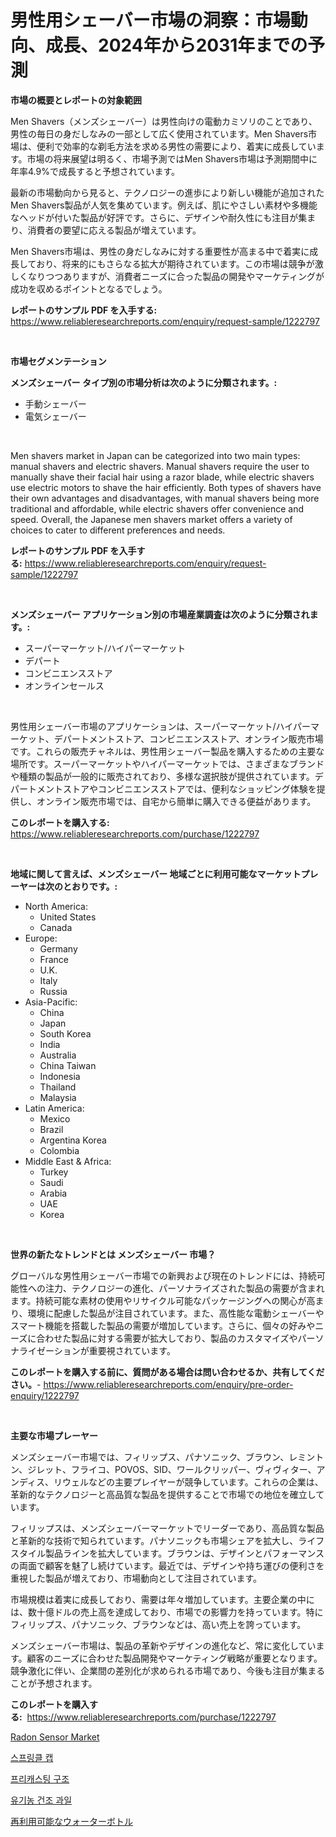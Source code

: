 <p><h1>男性用シェーバー市場の洞察：市場動向、成長、2024年から2031年までの予測</h1></p><p><strong>市場の概要とレポートの対象範囲</strong></p>
<p><p>Men Shavers（メンズシェーバー）は男性向けの電動カミソリのことであり、男性の毎日の身だしなみの一部として広く使用されています。Men Shavers市場は、便利で効率的な剃毛方法を求める男性の需要により、着実に成長しています。市場の将来展望は明るく、市場予測ではMen Shavers市場は予測期間中に年率4.9%で成長すると予想されています。</p><p>最新の市場動向から見ると、テクノロジーの進歩により新しい機能が追加されたMen Shavers製品が人気を集めています。例えば、肌にやさしい素材や多機能なヘッドが付いた製品が好評です。さらに、デザインや耐久性にも注目が集まり、消費者の要望に応える製品が増えています。</p><p>Men Shavers市場は、男性の身だしなみに対する重要性が高まる中で着実に成長しており、将来的にもさらなる拡大が期待されています。この市場は競争が激しくなりつつありますが、消費者ニーズに合った製品の開発やマーケティングが成功を収めるポイントとなるでしょう。</p></p>
<p><strong>レポートのサンプル PDF を入手する:</strong> <a href="https://www.reliableresearchreports.com/enquiry/request-sample/1222797">https://www.reliableresearchreports.com/enquiry/request-sample/1222797</a></p>
<p>&nbsp;</p>
<p><strong>市場セグメンテーション</strong></p>
<p><strong>メンズシェーバー タイプ別の市場分析は次のように分類されます。:</strong></p>
<p><ul><li>手動シェーバー</li><li>電気シェーバー</li></ul></p>
<p>&nbsp;</p>
<p><p>Men shavers market in Japan can be categorized into two main types: manual shavers and electric shavers. Manual shavers require the user to manually shave their facial hair using a razor blade, while electric shavers use electric motors to shave the hair efficiently. Both types of shavers have their own advantages and disadvantages, with manual shavers being more traditional and affordable, while electric shavers offer convenience and speed. Overall, the Japanese men shavers market offers a variety of choices to cater to different preferences and needs.</p></p>
<p><strong>レポートのサンプル PDF を入手する:</strong>&nbsp;<a href="https://www.reliableresearchreports.com/enquiry/request-sample/1222797">https://www.reliableresearchreports.com/enquiry/request-sample/1222797</a></p>
<p>&nbsp;</p>
<p><strong> メンズシェーバー アプリケーション別の市場産業調査は次のように分類されます。:</strong></p>
<p><ul><li>スーパーマーケット/ハイパーマーケット</li><li>デパート</li><li>コンビニエンスストア</li><li>オンラインセールス</li></ul></p>
<p>&nbsp;</p>
<p><p>男性用シェーバー市場のアプリケーションは、スーパーマーケット/ハイパーマーケット、デパートメントストア、コンビニエンスストア、オンライン販売市場です。これらの販売チャネルは、男性用シェーバー製品を購入するための主要な場所です。スーパーマーケットやハイパーマーケットでは、さまざまなブランドや種類の製品が一般的に販売されており、多様な選択肢が提供されています。デパートメントストアやコンビニエンスストアでは、便利なショッピング体験を提供し、オンライン販売市場では、自宅から簡単に購入できる便益があります。</p></p>
<p><strong>このレポートを購入する:</strong>&nbsp; <a href="https://www.reliableresearchreports.com/purchase/1222797">https://www.reliableresearchreports.com/purchase/1222797</a></p>
<p>&nbsp;</p>
<p><strong>地域に関して言えば、メンズシェーバー 地域ごとに利用可能なマーケットプレーヤーは次のとおりです。:</strong></p>
<p><ul>
    <li>
        North America:
        <ul>
            <li>United States</li>
            <li>Canada</li>
        </ul>
    </li>
    <li>
        Europe:
        <ul>
            <li>Germany</li>
            <li>France</li>
            <li>U.K.</li>
            <li>Italy</li>
            <li>Russia</li>
        </ul>
    </li>
    <li>
        Asia-Pacific:
        <ul>
            <li>China</li>
            <li>Japan</li>
            <li>South Korea</li>
            <li>India</li>
            <li>Australia</li>
            <li>China Taiwan</li>
            <li>Indonesia</li>
            <li>Thailand</li>
            <li>Malaysia</li>
        </ul>
    </li>
    <li>
        Latin America:
        <ul>
            <li>Mexico</li>
            <li>Brazil</li>
            <li>Argentina Korea</li>
            <li>Colombia</li>
        </ul>
    </li>
    <li>
        Middle East & Africa:
        <ul>
            <li>Turkey</li>
            <li>Saudi</li>
            <li>Arabia</li>
            <li>UAE</li>
            <li>Korea</li>
        </ul>
    </li>
    </ul></p>
<p>&nbsp;</p>
<p><strong>世界の新たなトレンドとは メンズシェーバー 市場？</strong></p>
<p><p>グローバルな男性用シェーバー市場での新興および現在のトレンドには、持続可能性への注力、テクノロジーの進化、パーソナライズされた製品の需要が含まれます。持続可能な素材の使用やリサイクル可能なパッケージングへの関心が高まり、環境に配慮した製品が注目されています。また、高性能な電動シェーバーやスマート機能を搭載した製品の需要が増加しています。さらに、個々の好みやニーズに合わせた製品に対する需要が拡大しており、製品のカスタマイズやパーソナライゼーションが重要視されています。</p></p>
<p><strong>このレポートを購入する前に、質問がある場合は問い合わせるか、共有してください。</strong>- <a href="https://www.reliableresearchreports.com/enquiry/pre-order-enquiry/1222797">https://www.reliableresearchreports.com/enquiry/pre-order-enquiry/1222797</a></p>
<p>&nbsp;</p>
<p><strong>主要な市場プレーヤー</strong></p>
<p><p>メンズシェーバー市場では、フィリップス、パナソニック、ブラウン、レミントン、ジレット、フライコ、POVOS、SID、ワールクリッパー、ヴィヴィター、アンディス、リウェルなどの主要プレイヤーが競争しています。これらの企業は、革新的なテクノロジーと高品質な製品を提供することで市場での地位を確立しています。</p><p>フィリップスは、メンズシェーバーマーケットでリーダーであり、高品質な製品と革新的な技術で知られています。パナソニックも市場シェアを拡大し、ライフスタイル製品ラインを拡大しています。ブラウンは、デザインとパフォーマンスの両面で顧客を魅了し続けています。最近では、デザインや持ち運びの便利さを重視した製品が増えており、市場動向として注目されています。</p><p>市場規模は着実に成長しており、需要は年々増加しています。主要企業の中には、数十億ドルの売上高を達成しており、市場での影響力を持っています。特にフィリップス、パナソニック、ブラウンなどは、高い売上を誇っています。</p><p>メンズシェーバー市場は、製品の革新やデザインの進化など、常に変化しています。顧客のニーズに合わせた製品開発やマーケティング戦略が重要となります。競争激化に伴い、企業間の差別化が求められる市場であり、今後も注目が集まることが予想されます。</p></p>
<p><strong>このレポートを購入する:</strong>&nbsp;&nbsp;<a href="https://www.reliableresearchreports.com/purchase/1222797">https://www.reliableresearchreports.com/purchase/1222797</a></p>
<p><p><a href="https://view.publitas.com/reportprime-1/radon-sensor-market-size-share-trends-analysis-report-by-material-by-type-by-end-user-by-region-and-segment-forecasts-2024-2031/">Radon Sensor Market</a></p><p><a href="https://github.com/Tristiarton768456/Market-Research-Report-List-1/blob/main/750099814591.md">스프링클 캡</a></p><p><a href="https://github.com/vsoq0zknh59/Market-Research-Report-List-1/blob/main/888729014590.md">프리캐스팅 구조</a></p><p><a href="https://medium.com/@jerrodhilll68/%EC%9C%A0%EA%B8%B0%EB%86%8D-%EA%B1%B4%EC%A1%B0-%EA%B3%BC%EC%9D%BC-%EC%8B%9C%EC%9E%A5-%EC%8B%9C%EC%9E%A5-%EC%A0%90%EC%9C%A0%EC%9C%A8-%EC%8B%9C%EC%9E%A5-%EB%8F%99%ED%96%A5-%EA%B7%B8%EB%A6%AC%EA%B3%A0-%EB%AF%B8%EB%9E%98-%EC%84%B1%EC%9E%A5-%ED%83%90%EA%B5%AC-eef3955aad61">유기농 건조 과일</a></p><p><a href="https://github.com/MosesSpinka1914/Market-Research-Report-List-1/blob/main/475898915865.md">再利用可能なウォーターボトル</a></p></p>